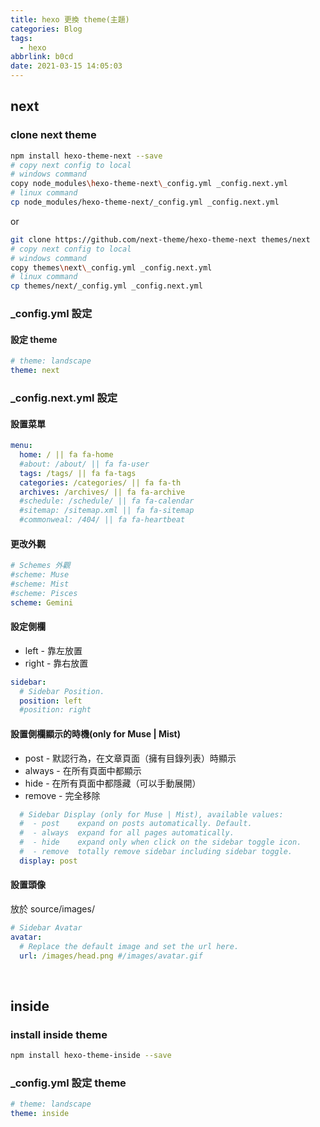 ```yaml
---
title: hexo 更換 theme(主題)
categories: Blog
tags:
  - hexo
abbrlink: b0cd
date: 2021-03-15 14:05:03
---
```


## next 

### clone next theme
``` bash
npm install hexo-theme-next --save
# copy next config to local
# windows command
copy node_modules\hexo-theme-next\_config.yml _config.next.yml
# linux command
cp node_modules/hexo-theme-next/_config.yml _config.next.yml
```
or 
```bash
git clone https://github.com/next-theme/hexo-theme-next themes/next
# copy next config to local
# windows command
copy themes\next\_config.yml _config.next.yml
# linux command
cp themes/next/_config.yml _config.next.yml
```

### _config.yml 設定

#### 設定 theme
``` yaml
# theme: landscape
theme: next
```
<!--more-->

### _config.next.yml 設定

#### 設置菜單
``` yaml
menu:
  home: / || fa fa-home
  #about: /about/ || fa fa-user
  tags: /tags/ || fa fa-tags
  categories: /categories/ || fa fa-th
  archives: /archives/ || fa fa-archive
  #schedule: /schedule/ || fa fa-calendar
  #sitemap: /sitemap.xml || fa fa-sitemap
  #commonweal: /404/ || fa fa-heartbeat
```

####  更改外觀
``` yaml
# Schemes 外觀
#scheme: Muse
#scheme: Mist
#scheme: Pisces
scheme: Gemini
```

#### 設定側欄

+ left - 靠左放置
+ right - 靠右放置

``` yaml
sidebar:
  # Sidebar Position.
  position: left
  #position: right
```

#### 設置側欄顯示的時機(only for Muse | Mist)
+ post - 默認行為，在文章頁面（擁有目錄列表）時顯示
+ always - 在所有頁面中都顯示
+ hide - 在所有頁面中都隱藏（可以手動展開）
+ remove - 完全移除

``` yaml
  # Sidebar Display (only for Muse | Mist), available values:
  #  - post    expand on posts automatically. Default.
  #  - always  expand for all pages automatically.
  #  - hide    expand only when click on the sidebar toggle icon.
  #  - remove  totally remove sidebar including sidebar toggle.
  display: post
```

#### 設置頭像
放於 source/images/
``` yaml
# Sidebar Avatar
avatar:
  # Replace the default image and set the url here.
  url: /images/head.png #/images/avatar.gif
```

<br>

## inside

### install inside theme
``` bash
npm install hexo-theme-inside --save
```

### _config.yml 設定 theme
``` yaml
# theme: landscape
theme: inside
```
